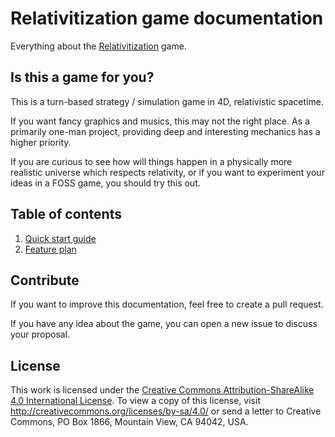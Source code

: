 # Relativitization game documentation

Everything about the [Relativitization](https://github.com/Adriankhl/relativitization) game.

## Is this a game for you?

This is a turn-based strategy / simulation game in 4D, relativistic spacetime.

If you want fancy graphics and musics, this may not the right place. As a primarily one-man project, providing deep and
interesting mechanics has a higher priority.

If you are curious to see how will things happen in a physically more realistic universe which respects relativity, or
if you want to experiment your ideas in a FOSS game, you should try this out.

## Table of contents

1. [Quick start guide](guide/quick-start-guide.md)
2. [Feature plan](plan/feature-plan.md)

## Contribute

If you want to improve this documentation, feel free to create a pull request.

If you have any idea about the game, you can open a new issue to discuss your proposal.

## License

This work is licensed under the [Creative Commons Attribution-ShareAlike 4.0 International License](./LICENSE). To view
a copy of this license, visit http://creativecommons.org/licenses/by-sa/4.0/ or send a letter to Creative Commons, PO
Box 1866, Mountain View, CA 94042, USA.
